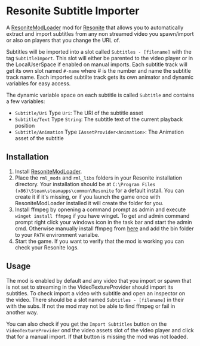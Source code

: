 Resonite Subtitle Importer
===========

A [ResoniteModLoader](https://github.com/resonite-modding-group/ResoniteModLoader) mod for [Resonite](https://resonite.com/) that allows you to automatically extract and import subtitles from any non streamed video you spawn/import or also on players that you change the URL of.

Subtitles will be imported into a slot called `Subtitles - [filename]` with the tag `SubtitleImport`. This slot will either be parented to the video player or in the LocalUserSpace if enabled on manual imports. Each subtitle track will get its own slot named `#-name` where # is the number and name the subtitle track name. Each imported subtilte track gets its own animator and dynamic variables for easy access.

The dynamic variable space on each subtitle is called `Subtitle` and contains a few variables:
 * `Subtitle/Uri` Type `Uri`: The URI of the subtitle asset
 * `Subtitle/Text` Type `String`: The subtitle text of the current playback position
 * `Subtitle/Animation` Type `IAssetProvider<Animation>`: The Animation asset of the subtitle


## Installation
1. Install [ResoniteModLoader](https://github.com/resonite-modding-group/ResoniteModLoader).
2. Place the `rml_mods` and `rml_libs` folders in your Resonite installation directory. Your installation should be at `C:\Program Files (x86)\Steam\steamapps\common\Resonite` for a default install. You can create it if it's missing, or if you launch the game once with ResoniteModLoader installed it will create the folder for you.
3.  Install ffmpeg by opnening a command prompt as admin and execute `winget install ffmpeg` if you have winget. To get and admin command prompt right click your windows icon in the task bar and start the admin cmd. Otherwise manually install ffmpeg from [here](https://www.gyan.dev/ffmpeg/builds/#release-builds) and add the bin folder to your `PATH` environment varialbe.
3. Start the game. If you want to verify that the mod is working you can check your Resonite logs.

## Usage

The mod is enabled by default and any video that you import or spawn that is not set to streaming in the VideoTextureProvider should import its subtitles. To check import a video with subtitle and open an inspector on the video. There should be a slot named `Subtitles - [filename]` in their with the subs. If not the mod may not be able to find ffmpeg or fail in another way.

You can also check if you get the `Import Subtitles` button on the `VideoTextureProvider` ond the video assets slot of the video player and click that for a manual import. If that button is missing the mod was not loaded.
